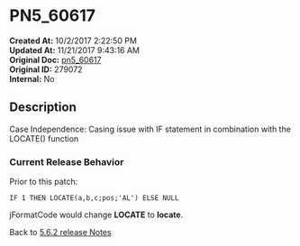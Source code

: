 # PN5_60617

**Created At:** 10/2/2017 2:22:50 PM  
**Updated At:** 11/21/2017 9:43:16 AM  
**Original Doc:** [pn5_60617](https://docs.jbase.com/36526-5-6-2-release-notes/pn5_60617)  
**Original ID:** 279072  
**Internal:** No  

## Description

Case Independence: Casing issue with IF statement in combination with the LOCATE() function

### Current Release Behavior

Prior to this patch:

```
IF 1 THEN LOCATE(a,b,c;pos;'AL') ELSE NULL
```

jFormatCode would change **LOCATE** to **locate**.

Back to [5.6.2 release Notes](./../README.md)
